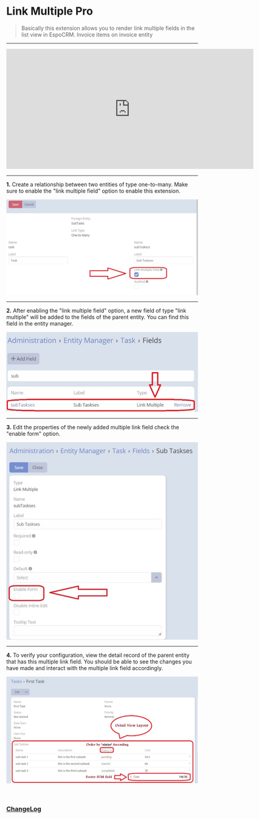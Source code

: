 # Link Multiple Pro

> Basically this extension allows you to render link multiple fields in the list view in EspoCRM.
> Invoice items on invoice entity

---

<iframe width="650" height="315" src="https://www.youtube.com/embed/fvllcGJhKNg" frameborder="0" allow="accelerometer; autoplay; clipboard-write; encrypted-media; gyroscope; picture-in-picture" allowfullscreen></iframe>

---

**1.** Create a relationship between two entities of type one-to-many. Make sure to enable the "link multiple field"
option to enable this extension.

![how To Use](../../_static/images/extensions/link-multiple-pro/how-to-use-1.jpg)

---

**2.** After enabling the "link multiple field" option, a new field of type "link multiple" will be added to the fields
of the parent entity. You can find this field in the entity manager.

![how To Use](../../_static/images/extensions/link-multiple-pro/how-to-use-2.jpg)


---

**3.** Edit the properties of the newly added multiple link field check the "enable form" option.

![how To Use](../../_static/images/extensions/link-multiple-pro/how-to-use-3.jpg)


---

**4.** To verify your configuration, view the detail record of the parent entity that has this multiple link field. You
should be able to see the changes you have made and interact with the multiple link field accordingly.

![how To Use](../../_static/images/extensions/link-multiple-pro/how-to-use-4.jpg)

<br>

### <font color=gray> [ChangeLog](changelog.md) </font>